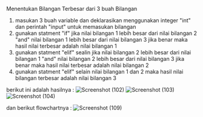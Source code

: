 Menentukan Bilangan Terbesar dari 3 buah Bilangan
1. masukan 3 buah variable dan deklarasikan menggunakan integer  "int" dan perintah "input" untuk memasukan bilangan
2. gunakan statment "if" jika nilai bilangan 1 lebih besar dari nilai bilangan 2 "and" nilai bilangan 1 lebih besar dari nilai bilangan 3    jika benar maka hasil nilai terbesar adalah nilai bilangan 1
3. gunakan statment "elif" sealin jika nilai bilangan 2 lebih besar dari nilai bilangan 1 "and" nilai bilangan 2 lebih besar dari nilai      bilangan 3 jika benar maka hasil nilai terbesar adalah nilai bilangan 2
4. gunakan statment "elif" selain nilai bilangan 1 dan 2 maka hasil nilai bilangan terbesar adalah nilai bilangan 3

berikut ini adalah hasilnya :
![Screenshot (102)](https://user-images.githubusercontent.com/56973033/67866721-f440e480-fb5b-11e9-9350-7fc4d9242f5b.png)
![Screenshot (103)](https://user-images.githubusercontent.com/56973033/67866760-028f0080-fb5c-11e9-9782-e0017739c672.png)
![Screenshot (104)](https://user-images.githubusercontent.com/56973033/67866521-a88e3b00-fb5b-11e9-9d32-ced185d3ac2c.png)

dan berikut flowchartnya :
![Screenshot (109)](https://user-images.githubusercontent.com/56973033/68080117-18841600-fe27-11e9-80b7-c130faf05aad.png)


